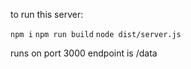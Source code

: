

to run this server:

`npm i`
`npm run build`
`node dist/server.js`

runs on port 3000
endpoint is /data